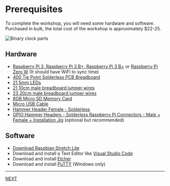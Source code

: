 # Prerequisites

To complete the workshop, you will need some hardware and software. Purchased in bulk, the total cost of the workshop is approximately $22-25.

![Binary clock parts](images/parts.jpg "Binary clock parts")


## Hardware

* [Raspberry Pi 3, Raspberry Pi 3 B+, Raspberry Pi 3 B+](https://www.adafruit.com/product/3055) or [Raspberry Pi Zero W](https://www.adafruit.com/product/3400) (It should have WiFi to sync time)
* [400 Tie Point Solderless PCB Breadboard](https://www.aliexpress.com/item/Free-Shipping-400-Tie-Point-Interlocking-Solderless-Breadboard-for-ATMEGA-PIC-400-Tie-Point-Solderless-Breadboard/32456722581.html?spm=a2g0s.9042311.0.0.45bb4c4dDZF8ht)
* [21 5mm LEDs](https://www.aliexpress.com/item/100pcs-5mm-LED-diode-Light-Assorted-Kit-DIY-LEDs-Set-White-Yellow-Red-Green-Blue-free/32323764461.html?spm=a2g0s.9042311.0.0.45bb4c4dDZF8ht)
* [21 10cm male breadboard jumper wires](https://www.aliexpress.com/item/Top-Quality-100pcs-1P-10CM-breadboard-jumper-wires-male-to-male-computer-wires-dupont-cable-jumper/32910299932.html?spm=a2g0s.9042311.0.0.60544c4djAvJZy)
* [23 20cm male breadboard jumper wires](https://www.aliexpress.com/item/Free-shipping-Drop-shipping-New-100pcs-New-Random-Color-1p-to-1p-18cm-male-to-male/1726192986.html?spm=a2g0s.9042311.0.0.60544c4djAvJZy)
* [8GB Micro SD Memory Card](https://www.aliexpress.com/item/New-design-Gold-Micro-SD-card-memory-cards-tf-card-4GB-8GB-16GB-32GB-64GB-real/32793083356.html?spm=a2g0s.9042311.0.0.45bb4c4dDZF8ht)
* [Micro USB Cable](https://www.aliexpress.com/item/CHOETECH-Micro-USB-2-0-Cable-5V-2-4A-1M-A-Male-To-Micro-B-Male/32688105310.html?spm=a2g0s.9042311.0.0.45bb4c4dDZF8ht)
* [Hammer Header Female - Solderless](https://www.adafruit.com/product/3663)
* [GPIO Hammer Headers - Solderless Raspberry Pi Connectors - Male + Female + Installation Jig](https://www.adafruit.com/product/3413) (optional but recommended)

## Software

* [Download Raspbian Stretch Lite](http://director.downloads.raspberrypi.org/raspbian_lite/images/raspbian_lite-2018-06-29/2018-06-27-raspbian-stretch-lite.zip)
* Download and install a Text Editor like [Visual Studio Code](https://code.visualstudio.com)
* Download and install [Etcher](https://etcher.io)
* Download and install [PuTTY](https://www.putty.org/) (Windows only)

---

[NEXT](setup.md)